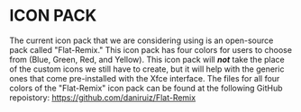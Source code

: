 # ICON PACK
The current icon pack that we are considering using is an open-source pack called "Flat-Remix." This icon pack has four colors for users to choose from (Blue, Green, Red, and Yellow). This icon pack will ___not___ take the place of the custom icons we still have to create, but it will help with the generic ones that come pre-installed with the Xfce interface. The files for all four colors of the "Flat-Remix" icon pack can be found at the following GitHub repoistory: https://github.com/daniruiz/Flat-Remix 

